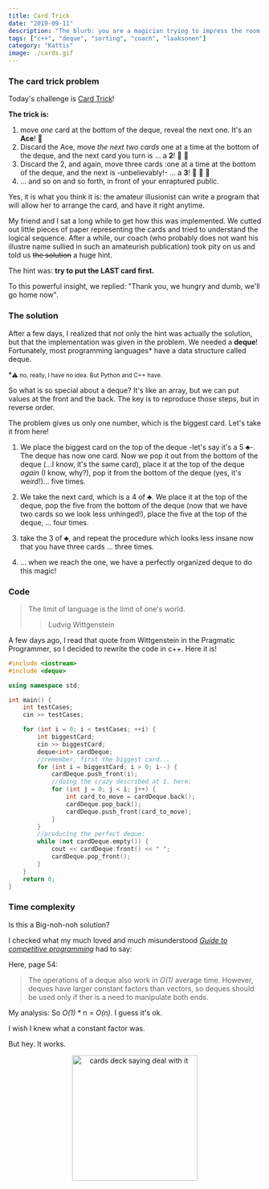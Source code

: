 ```yaml
---
title: Card Trick
date: "2019-09-11"
description: "The blurb: you are a magician trying to impress the room with this amazing card trick. But also program it. Help!"
tags: ["c++", "deque", "sorting", "coach", "laaksonen"]
category: "Kattis"
image: ./cards.gif
---
```


### The card trick problem

Today's challenge is [Card Trick](https://open.kattis.com/problems/cardtrick2)!

**The trick is:**

1. move _one_ card at the bottom of the deque, reveal the next one. It's an **Ace**! :clap:
2. Discard the Ace, move _the next two cards_ one at a time at the bottom of the deque, and the next card you turn is ... a **2**! :clap: :clap:
3. Discard the 2, and again, move three cards :one at a time at the bottom of the deque, and the next is -unbelievably!- ... a **3**! :clap: :clap: :clap:
4. ... and so on and so forth, in front of your enraptured public.

Yes, it is what you think it is: the amateur illusionist can write a program that will allow her to arrange the card, and have it right anytime.

My friend and I sat a long while to get how this was implemented. We cutted out little pieces of paper representing the cards and tried to understand the logical sequence. After a while, our coach (who probably does not want his illustre name sullied in such an amateurish publication) took pity on us and told us ~~the solution~~ a huge hint.

The hint was: **try to put the LAST card first.**

To this powerful insight, we replied: "Thank you, we hungry and dumb, we'll go home now".

### The solution

After a few days, I realized that not only the hint was actually the solution, but that the implementation was given in the problem. We needed a **deque**! Fortunately, most programming languages\* have a data structure called deque.

\*<small>⚠️ no, really, I have no idea. But Python and C++ have. </small>

So what is so special about a deque? It's like an array, but we can put values at the front and the back. The key is to reproduce those steps, but in reverse order.

The problem gives us only one number, which is the biggest card. Let's take it from here!

1. We place the biggest card on the top of the deque -let's say it's a 5 :clubs:-. The deque has now one card. Now we pop it out from the bottom of the deque (...I know, it's the same card), place it at the top of the deque _again_ (I know, why?), pop it from the bottom of the deque (yes, it's weird!)... five times.

2. We take the next card, which is a 4 of :clubs:. We place it at the top of the deque, pop the five from the bottom of the deque (now that we have two cards so we look less unhinged!), place the five at the top of the deque, ... four times.

3. take the 3 of :clubs:, and repeat the procedure which looks less insane now that you have three cards ... three times.

4. ... when we reach the one, we have a perfectly organized deque to do this magic!

### Code

> The limit of language is the limit of one's world.
>
> > Ludvig Wittgenstein

A few days ago, I read that quote from Wittgenstein in the Pragmatic Programmer, so I decided to rewrite the code in c++. Here it is!

```c++
#include <iostream>
#include <deque>

using namespace std;

int main() {
    int testCases;
    cin >> testCases;

    for (int i = 0; i < testCases; ++i) {
        int biggestCard;
        cin >> biggestCard;
        deque<int> cardDeque;
        //remember, first the biggest card...
        for (int i = biggestCard; i > 0; i--) {
            cardDeque.push_front(i);
            //doing the crazy described at 1. here:
            for (int j = 0; j < i; j++) {
                int card_to_move = cardDeque.back();
                cardDeque.pop_back();
                cardDeque.push_front(card_to_move);
            }
        }
        //producing the perfect deque:
        while (not cardDeque.empty()) {
            cout << cardDeque.front() << " ";
            cardDeque.pop_front();
        }
    }
    return 0;
}
```

### Time complexity

Is this a Big-noh-noh solution?

I checked what my much loved and much misunderstood [_Guide to competitive programming_](https://www.springer.com/us/book/9783319725468) had to say:

Here, page 54:

> The operations of a deque also work in _O(1)_ average time. However, deques have larger constant factors than vectors, so deques should be used only if ther is a need to manipulate both ends.

My analysis: So _O(1)_ \* n = _O(n)_. I guess it's ok.

I wish I knew what a constant factor was.

But hey. It works.

<center><img src="/cards.gif" alt="cards deck saying deal with it"
	title="A cute deck card" width="250" height="250" /></center>
